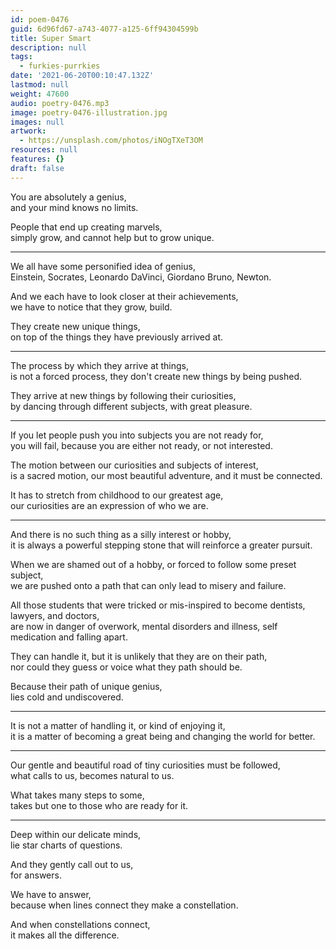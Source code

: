 ```yaml
---
id: poem-0476
guid: 6d96fd67-a743-4077-a125-6ff94304599b
title: Super Smart
description: null
tags:
  - furkies-purrkies
date: '2021-06-20T00:10:47.132Z'
lastmod: null
weight: 47600
audio: poetry-0476.mp3
image: poetry-0476-illustration.jpg
images: null
artwork:
  - https://unsplash.com/photos/iNOgTXeT3OM
resources: null
features: {}
draft: false
---
```


You are absolutely a genius,\
and your mind knows no limits.

People that end up creating marvels,\
simply grow, and cannot help but to grow unique.

---

We all have some personified idea of genius,\
Einstein, Socrates, Leonardo DaVinci, Giordano Bruno, Newton.

And we each have to look closer at their achievements,\
we have to notice that they grow, build.

They create new unique things,\
on top of the things they have previously arrived at.

---

The process by which they arrive at things,\
is not a forced process, they don't create new things by being pushed.

They arrive at new things by following their curiosities,\
by dancing through different subjects, with great pleasure.

---

If you let people push you into subjects you are not ready for,\
you will fail, because you are either not ready, or not interested.

The motion between our curiosities and subjects of interest,\
is a sacred motion, our most beautiful adventure, and it must be connected.

It has to stretch from childhood to our greatest age,\
our curiosities are an expression of who we are.

---

And there is no such thing as a silly interest or hobby,\
it is always a powerful stepping stone that will reinforce a greater pursuit.

When we are shamed out of a hobby, or forced to follow some preset subject,\
we are pushed onto a path that can only lead to misery and failure.

All those students that were tricked or mis-inspired to become dentists, lawyers, and doctors,\
are now in danger of overwork, mental disorders and illness, self medication and falling apart.

They can handle it, but it is unlikely that they are on their path,\
nor could they guess or voice what they path should be.

Because their path of unique genius,\
lies cold and undiscovered.

---

It is not a matter of handling it, or kind of enjoying it,\
it is a matter of becoming a great being and changing the world for better.

---

Our gentle and beautiful road of tiny curiosities must be followed,\
what calls to us, becomes natural to us.

What takes many steps to some,\
takes but one to those who are ready for it.

---

Deep within our delicate minds,\
lie star charts of questions.

And they gently call out to us,\
for answers.

We have to answer,\
because when lines connect they make a constellation.

And when constellations connect,\
it makes all the difference.
